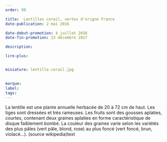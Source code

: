 ```yaml
---
order: 99

title:  Lentilles corail, vertes d'origne France
date-publication: 2 mai 2016

date-debut-promotion: 4 juillet 2016
date-fin-promotion: 23 décembre 2017

description: 

lire-plus:


miniature: lentille-corail.jpg
 

marque:
label: 
tags:
---
```

<!--fin-excerpt-->
<!-- *********************************** -->
<!-- **** début contenu détaillé **** -->

La lentille est une plante annuelle herbacée de 20 à 72 cm de haut. Les tiges sont dressées et très rameuses.
Les fruits sont des gousses aplaties, courtes, contenant deux graines aplaties en forme caractéristique de disque faiblement bombé. La couleur des graines varie selon les variétés des plus pâles (vert pâle, blond, rose) au plus foncé (vert foncé, brun, violacé…).
(source wikipedia)text

<!-- **** fin contenu détaillé **** -->
<!-- ********************************* -->